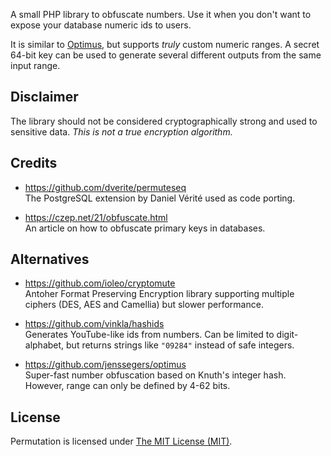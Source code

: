 A small PHP library to obfuscate numbers. Use it when you don't want to expose your database numeric ids to users.

It is similar to [Optimus](https://github.com/jenssegers/optimus), but supports *truly* custom numeric ranges. A secret 64-bit key can be used to generate several different outputs from the same input range.

## Disclaimer

The library should not be considered cryptographically strong and used to sensitive data. *This is not a true encryption algorithm.*

## Credits

* https://github.com/dverite/permuteseq \
The PostgreSQL extension by Daniel Vérité used as code porting.

* https://czep.net/21/obfuscate.html \
An article on how to obfuscate primary keys in databases.

## Alternatives

* https://github.com/ioleo/cryptomute \
Antoher Format Preserving Encryption library supporting multiple ciphers (DES, AES and Camellia) but slower performance.

* https://github.com/vinkla/hashids \
Generates YouTube-like ids from numbers. Can be limited to digit-alphabet, but returns strings like `"09284"` instead of safe integers.

* https://github.com/jenssegers/optimus \
Super-fast number obfuscation based on Knuth's integer hash. However, range can only be defined by 4-62 bits.

## License

Permutation is licensed under [The MIT License (MIT)](LICENSE).
